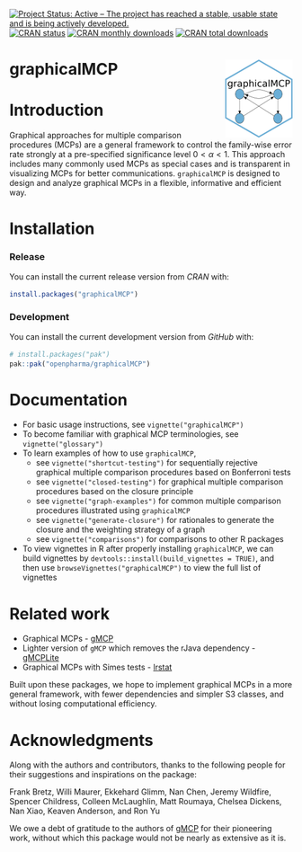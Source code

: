 
<!-- README.md is generated from README.Rmd. Please edit that file -->
<!-- badges: start -->

[![Project Status: Active – The project has reached a stable, usable
state and is being actively
developed.](https://www.repostatus.org/badges/latest/active.svg)](https://www.repostatus.org/#active)
[![CRAN
status](https://www.r-pkg.org/badges/version/graphicalMCP)](https://cran.r-project.org/package=graphicalMCP)
[![CRAN monthly
downloads](https://cranlogs.r-pkg.org/badges/graphicalMCP)](https://cranlogs.r-pkg.org/badges/graphicalMCP)
[![CRAN total
downloads](https://cranlogs.r-pkg.org/badges/grand-total/graphicalMCP)](https://cranlogs.r-pkg.org/badges/grand-total/graphicalMCP)
<!-- [![Code Coverage](https://raw.githubusercontent.com/openpharma/graphicalMCP/_xml_coverage_reports/data/main/badge.svg)](https://openpharma.github.io/graphicalMCP/latest-tag/coverage-report/) -->

<!-- badges: end -->

# graphicalMCP <a href="https://openpharma.github.io/graphicalMCP/"><img src="man/figures/logo.png" align="right" height="139" /></a>

# Introduction

Graphical approaches for multiple comparison procedures (MCPs) are a
general framework to control the family-wise error rate strongly at a
pre-specified significance level $0<\alpha<1$. This approach includes
many commonly used MCPs as special cases and is transparent in
visualizing MCPs for better communications. `graphicalMCP` is designed
to design and analyze graphical MCPs in a flexible, informative and
efficient way.

# Installation

### Release

You can install the current release version from *CRAN* with:

``` r
install.packages("graphicalMCP")
```

### Development

You can install the current development version from *GitHub* with:

``` r
# install.packages("pak")
pak::pak("openpharma/graphicalMCP")
```

# Documentation

-   For basic usage instructions, see `vignette("graphicalMCP")`
-   To become familiar with graphical MCP terminologies, see
    `vignette("glossary")`
-   To learn examples of how to use `graphicalMCP`,
    -   see `vignette("shortcut-testing")` for sequentially rejective
        graphical multiple comparison procedures based on Bonferroni
        tests
    -   see `vignette("closed-testing")` for graphical multiple
        comparison procedures based on the closure principle
    -   see `vignette("graph-examples")` for common multiple comparison
        procedures illustrated using `graphicalMCP`
    -   see `vignette("generate-closure")` for rationales to generate
        the closure and the weighting strategy of a graph
    -   see `vignette("comparisons")` for comparisons to other R
        packages
-   To view vignettes in R after properly installing `graphicalMCP`, we
    can build vignettes by `devtools::install(build_vignettes = TRUE)`,
    and then use `browseVignettes("graphicalMCP")` to view the full list
    of vignettes

# Related work

-   Graphical MCPs - [gMCP](https://cran.r-project.org/package=gMCP)
-   Lighter version of `gMCP` which removes the rJava dependency -
    [gMCPLite](https://cran.r-project.org/package=gMCPLite)
-   Graphical MCPs with Simes tests -
    [lrstat](https://cran.r-project.org/package=lrstat)

Built upon these packages, we hope to implement graphical MCPs in a more
general framework, with fewer dependencies and simpler S3 classes, and
without losing computational efficiency.

# Acknowledgments

Along with the authors and contributors, thanks to the following people
for their suggestions and inspirations on the package:

Frank Bretz, Willi Maurer, Ekkehard Glimm, Nan Chen, Jeremy Wildfire,
Spencer Childress, Colleen McLaughlin, Matt Roumaya, Chelsea Dickens,
Nan Xiao, Keaven Anderson, and Ron Yu

We owe a debt of gratitude to the authors of
[gMCP](https://cran.r-project.org/package=gMCP) for their pioneering
work, without which this package would not be nearly as extensive as it
is.
